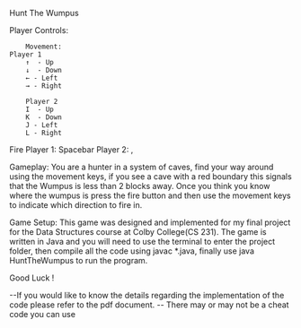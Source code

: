 Hunt The Wumpus 

Player Controls:

		Movement:
	Player 1
		↑  - Up
		↓  - Down
		← - Left 
		→ - Right
	
		Player 2
		I  - Up
		K  - Down
		J - Left 
		L - Right
Fire
	Player 1: Spacebar 
	Player 2: , 

Gameplay:
	You are a hunter in a system of caves, find your way around using the movement keys, if you see a cave with a red boundary
this signals that the Wumpus is less than 2 blocks away. Once you think you know where the wumpus is press the fire button and then 
use the movement keys to indicate which direction to fire in.

Game Setup:
	This game was designed and implemented for my final project for the Data Structures course at Colby College(CS 231). 
	The game is written in Java and you will need to use the terminal to enter the project folder, then compile all the code 
	using javac *.java, finally use java HuntTheWumpus to run the program.

Good Luck ! 

--If you would like to know the details regarding the implementation of the code please refer to the pdf document.
	-- There may or may not be a cheat code you can use